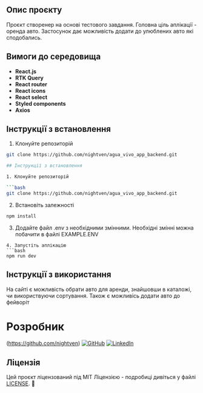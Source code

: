 ## Опис проєкту

Проєкт створенер на основі тестового завдання. Головна ціль аплікації - оренда авто. Застосунок дає можливість додати до улюблених авто які сподобались.

## Вимоги до середовища

- **React.js**
- **RTK Query**
- **React router**
- **React icons**
- **React select**
- **Styled components**
- **Axios**

## Інструкції з встановлення

1. Клонуйте репозиторій

````bash
git clone https://github.com/nightven/agua_vivo_app_backend.git

## Інструкції з встановлення

1. Клонуйте репозиторій

```bash
git clone https://github.com/nightven/agua_vivo_app_backend.git
````

2. Встановіть залежності

```bash
npm install
```

3. Додайте файл .env з необхідними змінними.
   Необхідні змінні можна побачити в файлі EXAMPLE.ENV

````
4. Запустіть аплікацію
```bash
npm run dev
````

## Інструкції з використання

На сайті є можливість обрати авто для аренди, знайшовши в каталожі, чи використвуючи сортування. Також є можливісь додати авто до фейворіт

# Розробник

(https://github.com/nightven) [![GitHub](https://www.vectorlogo.zone/logos/github/github-icon.svg)](https://github.com/nightven) [![LinkedIn](https://www.vectorlogo.zone/logos/linkedin/linkedin-icon.svg)](https://www.linkedin.com/in/vitaliybeyar/) 

## Ліцензія

Цей проєкт ліцензований під MIT Ліцензією - подробиці дивіться у файлі [LICENSE](LICENSE). 📄
